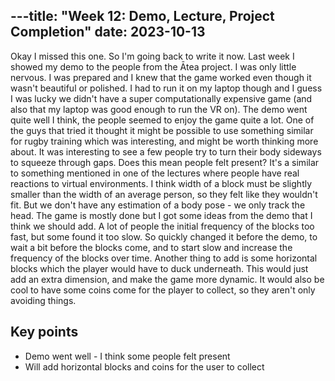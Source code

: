 ---title: "Week 12: Demo, Lecture, Project Completion"
date: 2023-10-13
---
Okay I missed this one. So I'm going back to write it now. Last week I showed my demo to the people from the Ātea project. I was only little nervous. I was prepared and I knew that the game worked even though it wasn't beautiful or polished. I had to run it on my laptop though and I guess I was lucky we didn't have a super computationally expensive game (and also that my laptop was good enough to run the VR on). 
The demo went quite well I think, the people seemed to enjoy the game quite a lot. One of the guys that tried it thought it might be possible to use something similar for rugby training which was interesting, and might be worth thinking more about. It was interesting to see a few people try to turn their body sideways to squeeze through gaps. Does this mean people felt present? It's a similar to something mentioned in one of the lectures where people have real reactions to virtual environments. I think width of a block must be slightly smaller than the width of an average person, so they felt like they wouldn't fit. But we don't have any estimation of a body pose - we only track the head. 
The game is mostly done but I got some ideas from the demo that I think we should add. A lot of people the initial frequency of the blocks too fast, but some found it too slow. So quickly changed it before the demo, to wait a bit before the blocks come, and to start slow and increase the frequency of the blocks over time. Another thing to add is some horizontal blocks which the player would have to duck underneath. This would just add an extra dimension, and make the game more dynamic. It would also be cool to have some coins come for the player to collect, so they aren't only avoiding things. 

## Key points
- Demo went well - I think some people felt present 
- Will add horizontal blocks and coins for the user to collect